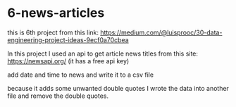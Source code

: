 # 6-news-articles

this is 6th project from this link: https://medium.com/@luisprooc/30-data-engineering-project-ideas-9ecf0a70cbea

In this project I used an api to get article news titles from this site: https://newsapi.org/
(it has a free api key)

add date and time to news and write it to a csv file

because it adds some unwanted double quotes I wrote the data into another file and remove the double quotes.